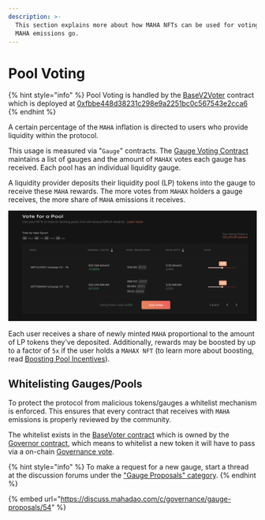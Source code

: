 ```yaml
---
description: >-
  This section explains more about how MAHA NFTs can be used for voting on where
  MAHA emissions go.
---
```


# Pool Voting

{% hint style="info" %}
Pool Voting is handled by the [BaseV2Voter](https://github.com/MahaDAO/governance-contracts/blob/master/contracts/voter/BaseV2Voter.sol) contract which is deployed at [0xfbbe448d38231c298e9a2251bc0c567543e2cca6](https://etherscan.io/address/0xfbbe448d38231c298e9a2251bc0c567543e2cca6)
{% endhint %}

A certain percentage of the `MAHA` inflation is directed to users who provide liquidity within the protocol.

This usage is measured via "`Gauge`" contracts. The [Gauge Voting Contract](https://github.com/MahaDAO/governance-contracts/blob/master/contracts/voter/BaseV2Voter.sol) maintains a list of gauges and the amount of `MAHAX` votes each gauge has received. Each pool has an individual liquidity gauge.

A liquidity provider deposits their liquidity pool (LP) tokens into the gauge to receive these `MAHA` rewards. The more votes from `MAHAX` holders a gauge receives, the more share of `MAHA` emissions it receives.

![The pool voting page that showcases how much votes a pool receives](<../../.gitbook/assets/image (2) (3).png>)

Each user receives a share of newly minted `MAHA` proportional to the amount of LP tokens they've deposited. Additionally, rewards may be boosted by up to a factor of `5x` if the user holds a `MAHAX NFT` (to learn more about boosting, read [Boosting Pool Incentives](boosting-pools.md)).

## Whitelisting Gauges/Pools

To protect the protocol from malicious tokens/gauges a whitelist mechanism is enforced. This ensures that every contract that receives with `MAHA` emissions is properly reviewed by the community.

The whitelist exists in the [BaseVoter contract](https://github.com/MahaDAO/governance-contracts/blob/master/contracts/voter/BaseV2Voter.sol) which is owned by the [Governor contract](https://github.com/MahaDAO/governance-contracts/blob/master/contracts/MAHAXGovernor.sol), which means to whitelist a new token it will have to pass via a on-chain [Governance vote](../creating-voting-on-proposals.md).

{% hint style="info" %}
To make a request for a new gauge, start a thread at the discussion forums under the ["Gauge Proposals" category](https://discuss.mahadao.com/c/governance/gauge-proposals/54).
{% endhint %}

{% embed url="https://discuss.mahadao.com/c/governance/gauge-proposals/54" %}
